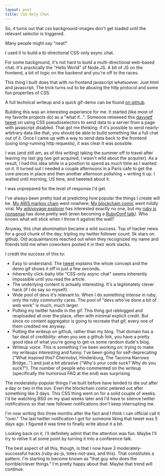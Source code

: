 ```yaml
---
layout: post
title: CSS-Only Chat
---
```


So, it turns out that css background-images don't get loaded until the relevant selector is triggered.

Many people might say "neat!"

I used it to build a bi-directional CSS-only async chat.

<!--break-->

For some background, it's not hard to build a multi-directional web-based chat.  It's practically the "Hello World" of Node.JS.  A bit of JS on the frontend, a bit of logic on the backend and you're off to the races.

This thing I built does that with _no_ frontend javascript whatsoever.  Just html and javascript.  The trick turns out to be abusing the http protocol and some fun properties of CSS.

A full technical writeup and a quick gif-demo can be found [on github](https://github.com/kkuchta/css-only-chat).

Building this was an interesting experience for me.  It started (like most of my favorite projects do) as a "what if...".  Someone retweeed this [davywtf tweet](https://twitter.com/davywtf/status/1124130932573839360) on using CSS pseudoselectors to send data to a server from a page with javascript disabled.  That got me thinking: if it's possible to send nearly-arbitrary data like that, you should be able to build something like a full chat out of it.  Once I came up with a way to send data back to the frontend (using long-running http requests), it was clear it was possible.

I was (and still am, as of this writing) taking the summer off to travel after leaving my last gig (we got acquired, I wasn't wild about the acquirer).  As a result, I had this idea while in a position to spend as much time as I wanted on it.  It turned out I needed a couple afternoons in a Paris cafe to get the core pieces in place and then another afternoon polishing + writing it up.  I waited until morning, US time, and tweeted about it.

I was unprepared for the level of response I'd get.

I've always been pretty bad at predicting how popular the things I create will be.  [My AWS markov chain](/2018/08/totes-not-amazon/) went nowhere; [My blockchain comic](https://twitter.com/kkuchta/status/983740731234729986/photo/1) went mildly viral.  My [wikivoyage explorer]( https://github.com/kkuchta/voyagefound ) has interested exactly no one, but my [ruby js nonsense](/2017/07/disguising-ruby-as-javascript/) has done pretty well (even becoming a [RubyConf talk](https://www.youtube.com/watch?v=datDkio1AXM)).  Who knows what will stick when I throw it against the wall?

Anyway, this chat abomination became a wild success.  Top of hacker news for a good chunk of the day; tripling my twitter follower count; 5k stars on github.  Old acquaintances reached out when they recognized my name and friends told me when coworkers posted it in their work slacks.

I credit the success of this to:

- Easy to understand.  The [tweet](https://twitter.com/kkuchta/status/1125789539530956801) explains the whole concept and the demo gif shows it off in just a few seconds.
- Inherently click-baity title "CSS-only async chat" seems inherently impossible until you read the article.
- The underlying content is actually interesting.  It's a legitimately clever hack (if I do say so myself).
- Wide pool of devs it's relevant to.  When I do something intense in ruby, only the ruby community cares.  The pool of "devs who've done a bit of web work" is much, much larger.
- Putting my twitter handle in the gif.  This thing got reblogged and reuploaded all over the place, often with minimal explicit credit.  But since no content aggregator is going to recreate that gif, every one of them credited me anyway.
- Putting the writeup on github, rather than my blog.  That domain has a fair deal of credibility: when you see a github link, you have a pretty good idea of what you're going to get vs some random dude's blog.
- Writeup voice.  This is something I've been working on: trying to make my writeups interesting and funny.  I've been going for self-deprecating ("What inspired this? Chernobyl, Hindenburg, The Tacoma Narrows Bridge...") and just a bit abrasive ("Why's your code suck? Why do you suck?").  The number of people who commented on the writeup (specifically the humorous FAQ at the end) was surprising.

The moderately-popular things I've built before have tended to die out after a day or two in the sun.  Even the blockchain comic petered out after something like 3 days.  This CSS thing went on for a solid couple of weeks.  I'd be watching BSG on my ipad weeks later and I'd have to silence twitter notifications so that new follower notifications don't keep interrupting me.

I'm now writing this three months after the fact and I think I can official call it "over."  The last twitter notification I got for someone liking that tweet was 5 days ago.  I figured it was time to finally write about it a bit.

Looking back on it, I'll definitely admit that the attention was fun.  Maybe I'll try to relive it at some point by turning it into a conference talk.

The best aspect of all this, though, is that I now have 3 moderately-successful hacks (ruby-as-js, totes-not-aws, and this).  That constitutes a pattern.  I'm starting to become known as "that guy who does the horrible/clever things."  I'm pretty happy about that.  Maybe that trend will continue.
